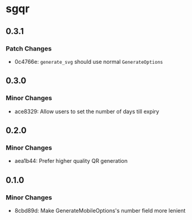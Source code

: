 # sgqr

## 0.3.1

### Patch Changes

- 0c4766e: `generate_svg` should use normal `GenerateOptions`

## 0.3.0

### Minor Changes

- ace8329: Allow users to set the number of days till expiry

## 0.2.0

### Minor Changes

- aea1b44: Prefer higher quality QR generation

## 0.1.0

### Minor Changes

- 8cbd89d: Make GenerateMobileOptions's number field more lenient
